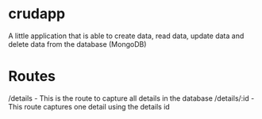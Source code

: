 # crudapp
A little application that is able to create data, read data, update data and delete data from the database (MongoDB)

# Routes
/details - This is the route to capture all details in the database
/details/:id - This route captures one detail using the details id
